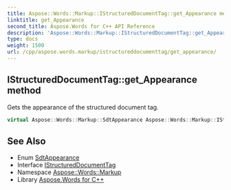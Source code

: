 ```yaml
---
title: Aspose::Words::Markup::IStructuredDocumentTag::get_Appearance method
linktitle: get_Appearance
second_title: Aspose.Words for C++ API Reference
description: 'Aspose::Words::Markup::IStructuredDocumentTag::get_Appearance method. Gets the appearance of the structured document tag in C++.'
type: docs
weight: 1500
url: /cpp/aspose.words.markup/istructureddocumenttag/get_appearance/
---
```

## IStructuredDocumentTag::get_Appearance method


Gets the appearance of the structured document tag.

```cpp
virtual Aspose::Words::Markup::SdtAppearance Aspose::Words::Markup::IStructuredDocumentTag::get_Appearance()=0
```

## See Also

* Enum [SdtAppearance](../../sdtappearance/)
* Interface [IStructuredDocumentTag](../)
* Namespace [Aspose::Words::Markup](../../)
* Library [Aspose.Words for C++](../../../)

